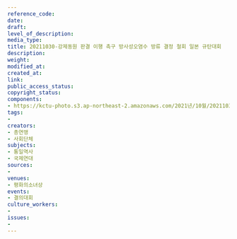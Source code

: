 ```yaml
---
reference_code: 
date: 
draft: 
level_of_description: 
media_type: 
title: 20211030-강제동원 판결 이행 촉구 방사성오염수 방류 결정 철회 일본 규탄대회
description: 
weight: 
modified_at: 
created_at: 
link: 
public_access_status: 
copyright_status: 
components:
- https://kctu-photo.s3.ap-northeast-2.amazonaws.com/2021년/10월/20211030-강제동원+판결+이행+촉구+방사성오염수+방류+결정+철회+일본+규탄대회/_1D20157.jpg
tags:
- 
creators:
- 총연맹
- 사회단체
subjects:
- 통일역사
- 국제연대
sources:
- 
venues:
- 평화의소녀상
events:
- 결의대회
culture_workers:
- 
issues:
- 
---
```


